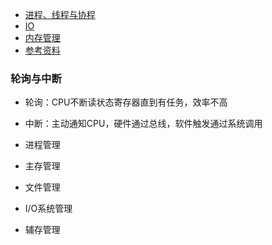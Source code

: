 - [进程、线程与协程](Process&Thread.md)
- [IO](IO.md)
- [内存管理](memory.md)
- [参考资料](/Operrefer.md)

### 轮询与中断

- 轮询：CPU不断读状态寄存器直到有任务，效率不高
- 中断：主动通知CPU，硬件通过总线，软件触发通过系统调用



- 进程管理
- 主存管理
- 文件管理
- I/O系统管理
- 辅存管理
